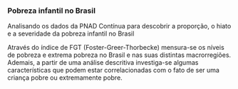 ### Pobreza infantil no Brasil 
Analisando os dados da PNAD Contínua para descobrir a proporção, o hiato e a severidade da pobreza infantil no Brasil 

Através do índice de FGT (Foster-Greer-Thorbecke) mensura-se os níveis de pobreza e extrema pobreza no Brasil e nas suas distintas macrorregiões. 
Ademais, a partir de uma análise descritiva investiga-se algumas características que podem estar correlacionadas com o fato de ser uma criança pobre ou extremamente pobre. 
